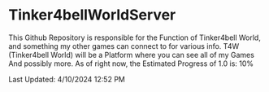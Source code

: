 # Tinker4bellWorldServer
This Github Repository is responsible
for the Function of Tinker4bell World,
and something my other games can connect to
for various info.
T4W (Tinker4bell World) will be a Platform where you can see all of my Games
And possibly more.
As of right now, the Estimated Progress of 1.0 is: 10%

Last Updated: 4/10/2024 12:52 PM
